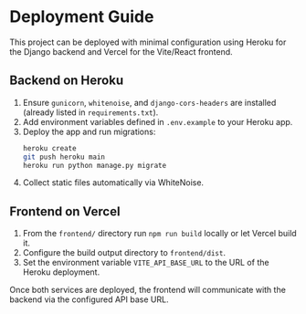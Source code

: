 # Deployment Guide

This project can be deployed with minimal configuration using Heroku for the Django backend and Vercel for the Vite/React frontend.

## Backend on Heroku

1. Ensure `gunicorn`, `whitenoise`, and `django-cors-headers` are installed (already listed in `requirements.txt`).
2. Add environment variables defined in `.env.example` to your Heroku app.
3. Deploy the app and run migrations:
   ```bash
   heroku create
   git push heroku main
   heroku run python manage.py migrate
   ```
4. Collect static files automatically via WhiteNoise.

## Frontend on Vercel

1. From the `frontend/` directory run `npm run build` locally or let Vercel build it.
2. Configure the build output directory to `frontend/dist`.
3. Set the environment variable `VITE_API_BASE_URL` to the URL of the Heroku deployment.

Once both services are deployed, the frontend will communicate with the backend via the configured API base URL.
